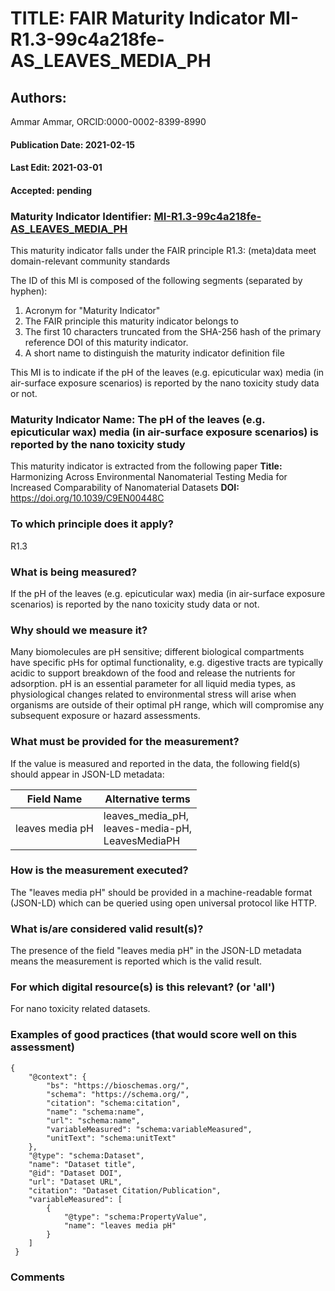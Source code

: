 # TITLE: FAIR Maturity Indicator MI-R1.3-99c4a218fe-AS_LEAVES_MEDIA_PH

## Authors: 
Ammar Ammar, ORCID:0000-0002-8399-8990

#### Publication Date: 2021-02-15
#### Last Edit: 2021-03-01
#### Accepted: pending

### Maturity Indicator Identifier: [MI-R1.3-99c4a218fe-AS_LEAVES_MEDIA_PH](https://w3id.org/fair/maturity_indicator/terms/Gen2/MI-R1.3-99c4a218fe-AS_LEAVES_MEDIA_PH)

This maturity indicator falls under the FAIR principle R1.3:
(meta)data meet domain-relevant community standards

The ID of this MI is composed of the following segments (separated by hyphen):
1. Acronym for "Maturity Indicator"
1. The FAIR principle this maturity indicator belongs to
1. The first 10 characters truncated from the SHA-256 hash of the primary reference DOI of this maturity indicator.
1. A short name to distinguish the maturity indicator definition file

This MI is to indicate if the pH of the leaves (e.g. epicuticular wax) media (in air-surface exposure scenarios) is reported by the nano toxicity study data or not.

### Maturity Indicator Name:  The pH of the leaves (e.g. epicuticular wax) media (in air-surface exposure scenarios) is reported by the nano toxicity study

This maturity indicator is extracted from the following paper 
**Title:** Harmonizing Across Environmental Nanomaterial Testing Media for Increased Comparability of Nanomaterial Datasets
**DOI:** https://doi.org/10.1039/C9EN00448C

### To which principle does it apply?  
R1.3

### What is being measured?
If the pH of the leaves (e.g. epicuticular wax) media (in air-surface exposure scenarios) is reported by the nano toxicity study data or not.

### Why should we measure it?
Many biomolecules are pH sensitive; different biological compartments have specific pHs for optimal functionality, 
e.g. digestive tracts are typically acidic to support breakdown of the food and release the nutrients for adsorption.
pH is an essential parameter for all liquid media types, as physiological changes related to environmental stress will 
arise when organisms are outside of their optimal pH range, which will compromise any subsequent exposure or hazard assessments.

### What must be provided for the measurement?
If the value is measured and reported in the data, the following field(s) should appear in JSON-LD metadata: 

| Field Name      | Alternative terms                                      |
| --------------- | ------------------------------------------------------ |
| leaves media pH | leaves_media_pH,<br>leaves-media-pH,<br>LeavesMediaPH  |

### How is the measurement executed?
The "leaves media pH" should be provided in a machine-readable format (JSON-LD) which can be queried using open universal protocol like HTTP.

### What is/are considered valid result(s)?
The presence of the field "leaves media pH" in the JSON-LD metadata means the measurement is reported which is the valid result.

### For which digital resource(s) is this relevant? (or 'all')
For nano toxicity related datasets.  

### Examples of good practices (that would score well on this assessment)
```{json}
{
 	"@context": {
 		"bs": "https://bioschemas.org/",
 		"schema": "https://schema.org/",
 		"citation": "schema:citation",
 		"name": "schema:name",
 		"url": "schema:name",
 		"variableMeasured": "schema:variableMeasured",
 		"unitText": "schema:unitText"
 	},
 	"@type": "schema:Dataset",
 	"name": "Dataset title",
 	"@id": "Dataset DOI",
 	"url": "Dataset URL",
 	"citation": "Dataset Citation/Publication",
 	"variableMeasured": [
 		{
 			"@type": "schema:PropertyValue",
 			"name": "leaves media pH"
 		}
 	]
 }
```

### Comments

